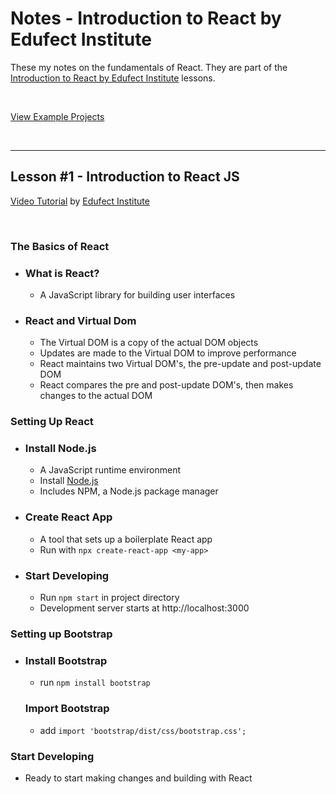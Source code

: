 # Notes - Introduction to React by Edufect Institute

These my notes on the fundamentals of React. They are part of the [Introduction to React by Edufect Institute](https://www.youtube.com/playlist?list=PLC8jf7P7lrixhadKw5_hc0jjaPPMroUyC) lessons.

<br>

[View Example Projects](https://andentx.github.io/notes-introduction-to-react-by-edufect-institute/)

<br>

---

## Lesson #1 - Introduction to React JS

[Video Tutorial](https://www.youtube.com/watch?v=fTvOQuRNonE) by [Edufect Institute](https://www.youtube.com/channel/UCjg02xP_7LsgEQrcOOwKtrg)

<br>

### **The Basics of React**

- ### What is React?

  - A JavaScript library for building user interfaces

- ### React and Virtual Dom
  - The Virtual DOM is a copy of the actual DOM objects
  - Updates are made to the Virtual DOM to improve performance
  - React maintains two Virtual DOM's, the pre-update and post-update DOM
  - React compares the pre and post-update DOM's, then makes changes to the actual DOM

### **Setting Up React**

- ### Install Node.js

  - A JavaScript runtime environment
  - Install [Node.js](https://nodejs.org/en/download/)
  - Includes NPM, a Node.js package manager

- ### Create React App

  - A tool that sets up a boilerplate React app
  - Run with `npx create-react-app <my-app>`

- ### Start Developing

  - Run `npm start` in project directory
  - Development server starts at http://localhost:3000

### **Setting up Bootstrap**

- ### Install Bootstrap
  - run `npm install bootstrap`
  ### Import Bootstrap
  - add `import 'bootstrap/dist/css/bootstrap.css';`

### **Start Developing**

- Ready to start making changes and building with React

<br>
<br>
